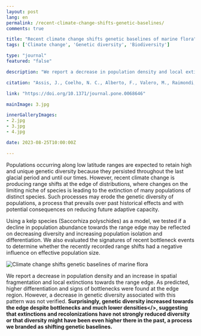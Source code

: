 ```yaml
---
layout: post
lang: en
permalink: /recent-climate-change-shifts-genetic-baselines/
comments: true

title: "Recent climate change shifts genetic baselines of marine flora"
tags: ['Climate change', 'Genetic diversity', 'Biodiversity']

type: "journal"
featured: "false"

description: "We report a decrease in population density and local extinctions towards the range edge of marine forests, but surprisingly, this patterns was was linked to higher genetic diversity levels, suggesting that diversity might have been even higher in the past."

citation: "Assis, J., Coelho, N. C., Alberto, F., Valero, M., Raimondi, P., Reed, D., et al. (2013). High and Distinct Range-Edge Genetic Diversity despite Local Bottlenecks. PLoS One 8, e68646."

link: "https://doi.org/10.1371/journal.pone.0068646"

mainImage: 3.jpg

innerGalleryImages:
- 2.jpg
- 3.jpg
- 4.jpg

date: 2023-08-25T10:00:00Z

---
```


Populations occurring along low latitude ranges are expected to retain high and unique genetic diversity because they persisted throughout the last glacial period and until our times. However, recent climate change is producing range shifts at the edge of distributions, where changes on the limiting niche of species is leading to the extinction of many populations of distinct species. Such processes may erode the genetic diversity of populations, a process that prevails over past historical effects and with potential consequences on reducing future adaptive capacity.

Using a kelp species (Saccorhiza polyschides) as a model, we tested if a decline in population abundance towards the range edge may be reflected on decreasing diversity and increasing population isolation and differentiation. We also evaluated the signatures of recent bottleneck events to determine whether the recently recorded range shifts had a negative influence on effective population size.

<img src="{{ site.baseurl }}/assets/images/posts/3_1.jpg" alt="Climate change shifts genetic baselines of marine flora" style="max-height: 625px;">

We report a decrease in population density and an increase in spatial fragmentation and local extinctions towards the range edge. As predicted, higher differentiation and signs of bottlenecks were found at the edge region. However, a decrease in genetic diversity associated with this pattern was not verified. <b>Surprisingly, genetic diversity increased towards the edge despite bottlenecks and much lower densities</>, suggesting that extinctions and recolonizations have not strongly reduced diversity or that diversity might have been even higher there in the past, <b>a process we branded as shifting genetic baselines</b>.
